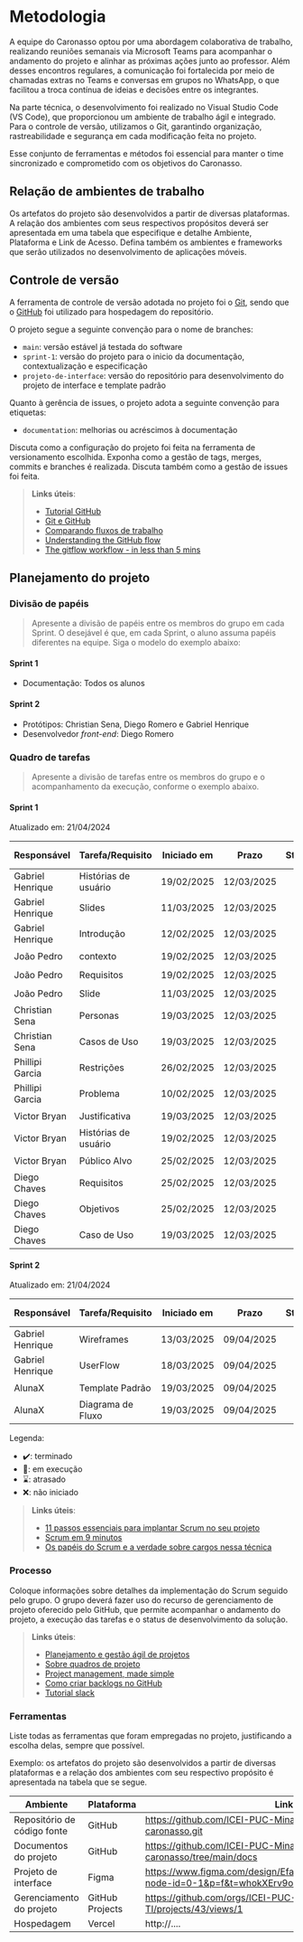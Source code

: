 
# Metodologia

A equipe do Caronasso optou por uma abordagem colaborativa de trabalho, realizando reuniões semanais via Microsoft Teams para acompanhar o andamento do projeto e alinhar as próximas ações junto ao professor. Além desses encontros regulares, a comunicação foi fortalecida por meio de chamadas extras no Teams e conversas em grupos no WhatsApp, o que facilitou a troca contínua de ideias e decisões entre os integrantes.

Na parte técnica, o desenvolvimento foi realizado no Visual Studio Code (VS Code), que proporcionou um ambiente de trabalho ágil e integrado. Para o controle de versão, utilizamos o Git, garantindo organização, rastreabilidade e segurança em cada modificação feita no projeto.

Esse conjunto de ferramentas e métodos foi essencial para manter o time sincronizado e comprometido com os objetivos do Caronasso.

## Relação de ambientes de trabalho

Os artefatos do projeto são desenvolvidos a partir de diversas plataformas. A relação dos ambientes com seus respectivos propósitos deverá ser apresentada em uma tabela que especifique e detalhe Ambiente, Plataforma e Link de Acesso. Defina também os ambientes e frameworks que serão utilizados no desenvolvimento de aplicações móveis.

## Controle de versão

A ferramenta de controle de versão adotada no projeto foi o [Git](https://git-scm.com/), sendo que o [GitHub](https://github.com) foi utilizado para hospedagem do repositório.

O projeto segue a seguinte convenção para o nome de branches:

- `main`: versão estável já testada do software
- `sprint-1`: versão do projeto para o inicio da documentação, contextualização e especificação 
- `projeto-de-interface`: versão do repositório para desenvolvimento do projeto de interface e template padrão

Quanto à gerência de issues, o projeto adota a seguinte convenção para etiquetas:

- `documentation`: melhorias ou acréscimos à documentação

Discuta como a configuração do projeto foi feita na ferramenta de versionamento escolhida. Exponha como a gestão de tags, merges, commits e branches é realizada. Discuta também como a gestão de issues foi feita.

> **Links úteis**:
> - [Tutorial GitHub](https://guides.github.com/activities/hello-world/)
> - [Git e GitHub](https://www.youtube.com/playlist?list=PLHz_AreHm4dm7ZULPAmadvNhH6vk9oNZA)
> - [Comparando fluxos de trabalho](https://www.atlassian.com/br/git/tutorials/comparing-workflows)
> - [Understanding the GitHub flow](https://guides.github.com/introduction/flow/)
> - [The gitflow workflow - in less than 5 mins](https://www.youtube.com/watch?v=1SXpE08hvGs)

## Planejamento do projeto

###  Divisão de papéis

> Apresente a divisão de papéis entre os membros do grupo em cada Sprint. O desejável é que, em cada Sprint, o aluno assuma papéis diferentes na equipe. Siga o modelo do exemplo abaixo:

#### Sprint 1
- Documentação: Todos os alunos

#### Sprint 2
- Protótipos: Christian Sena, Diego Romero e Gabriel Henrique
- Desenvolvedor _front-end_: Diego Romero


###  Quadro de tarefas

> Apresente a divisão de tarefas entre os membros do grupo e o acompanhamento da execução, conforme o exemplo abaixo.

#### Sprint 1

Atualizado em: 21/04/2024

| Responsável   | Tarefa/Requisito | Iniciado em    | Prazo      | Status | Terminado em    |
| :----         |    :----         |      :----:    | :----:     | :----: | :----:          |
| Gabriel Henrique        | Histórias de usuário| 19/02/2025     | 12/03/2025 | ✔️    | 10/03/2025      |
| Gabriel Henrique        | Slides    | 11/03/2025     | 12/03/2025| ✔️    |     12/03/2025               |
| Gabriel Henrique        | Introdução  | 12/02/2025     | 12/03/2025 | ✔️     |      12/03/2025            |
| João Pedro        | contexto| 19/02/2025     | 12/03/2025 | ✔️    | 12/03/2025      |
| João Pedro        | Requisitos    | 19/02/2025     | 12/03/2025| ✔️    |     26/02/2025               |
| João Pedro        | Slide  | 11/03/2025     | 12/03/2025 | ✔️     |      12/03/2025            |
| Christian Sena    | Personas  | 19/03/2025     | 12/03/2025 | ✔️     |      12/03/2025            |
| Christian Sena    | Casos de Uso  | 19/03/2025     | 12/03/2025 | ✔️     |      11/03/2025            |
| Phillipi Garcia    | Restrições  | 26/02/2025     | 12/03/2025 | ✔️     |      26/02/2025            |
| Phillipi Garcia    | Problema  | 10/02/2025     | 12/03/2025 | ✔️     |      11/02/2025            |
| Victor Bryan    | Justificativa  | 19/03/2025     | 12/03/2025 | ✔️     |      12/03/2025            |
| Victor Bryan    | Histórias de usuário  | 19/02/2025     | 12/03/2025 | ✔️     |      10/03/2025            |
| Victor Bryan    | Público Alvo  | 25/02/2025     | 12/03/2025 | ✔️     |      28/02/2025            |
| Diego Chaves    | Requisitos | 25/02/2025     | 12/03/2025 | ✔️     |      28/02/2025          |
| Diego Chaves    | Objetivos  | 25/02/2025     | 12/03/2025 | ✔️     |      28/02/2025          |
| Diego Chaves    | Caso de Uso  | 19/03/2025     | 12/03/2025 | ✔️     |      28/02/2025          |

#### Sprint 2

Atualizado em: 21/04/2024

| Responsável   | Tarefa/Requisito | Iniciado em    | Prazo      | Status | Terminado em    |
| :----         |    :----         |      :----:    | :----:     | :----: | :----:          |
| Gabriel Henrique        | Wireframes   | 13/03/2025     | 09/04/2025 | ✔️    | 17/03/2025     |
| Gabriel Henrique        | UserFlow   | 18/03/2025     | 09/04/2025 | ✔️    | 18/03/2025     |
| AlunaX        | Template Padrão   | 19/03/2025     | 09/04/2025 | ✔️    | 08/04/2025     |
| AlunaX        | Diagrama de Fluxo| 19/03/2025     | 09/04/2025 | ✔️    | 08/04/2025     |


Legenda:
- ✔️: terminado
- 📝: em execução
- ⌛: atrasado
- ❌: não iniciado


> **Links úteis**:
> - [11 passos essenciais para implantar Scrum no seu projeto](https://mindmaster.com.br/scrum-11-passos/)
> - [Scrum em 9 minutos](https://www.youtube.com/watch?v=XfvQWnRgxG0)
> - [Os papéis do Scrum e a verdade sobre cargos nessa técnica](https://www.atlassian.com/br/agile/scrum/roles)

### Processo

Coloque informações sobre detalhes da implementação do Scrum seguido pelo grupo. O grupo deverá fazer uso do recurso de gerenciamento de projeto oferecido pelo GitHub, que permite acompanhar o andamento do projeto, a execução das tarefas e o status de desenvolvimento da solução.
 
> **Links úteis**:
> - [Planejamento e gestão ágil de projetos](https://pucminas.instructure.com/courses/87878/pages/unidade-2-tema-2-utilizacao-de-ferramentas-para-controle-de-versoes-de-software)
> - [Sobre quadros de projeto](https://docs.github.com/pt/issues/organizing-your-work-with-project-boards/managing-project-boards/about-project-boards)
> - [Project management, made simple](https://github.com/features/project-management/)
> - [Como criar backlogs no GitHub](https://www.youtube.com/watch?v=RXEy6CFu9Hk)
> - [Tutorial slack](https://slack.com/intl/en-br/)

### Ferramentas

Liste todas as ferramentas que foram empregadas no projeto, justificando a escolha delas, sempre que possível.

Exemplo: os artefatos do projeto são desenvolvidos a partir de diversas plataformas e a relação dos ambientes com seu respectivo propósito é apresentada na tabela que se segue.

| Ambiente                            | Plataforma                         | Link de acesso                         |
|-------------------------------------|------------------------------------|----------------------------------------|
| Repositório de código fonte         | GitHub                             | https://github.com/ICEI-PUC-Minas-PCO-ADS-TI/2025-1-p3-tidai-caronasso.git                          |
| Documentos do projeto               | GitHub                             | https://github.com/ICEI-PUC-Minas-PCO-ADS-TI/2025-1-p3-tidai-caronasso/tree/main/docs                            |
| Projeto de interface                | Figma                              | https://www.figma.com/design/Efaz88EXfvN9KqMmCncGZg/CARONASSO?node-id=0-1&p=f&t=whokXErv9oHBuCR8-0                        |
| Gerenciamento do projeto            | GitHub Projects                    | https://github.com/orgs/ICEI-PUC-Minas-PCO-ADS-TI/projects/43/views/1                         |
| Hospedagem                          | Vercel                             | http://....                            |
 
